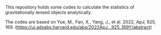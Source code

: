 This repository holds some codes to calculate the statistics of gravitationally lensed objects analytically.

The codes are based on Yue, M., Fan, X., Yang, J., et al. 2022, ApJ, 925, 169. 
(https://ui.adsabs.harvard.edu/abs/2022ApJ...925..169Y/abstract)
